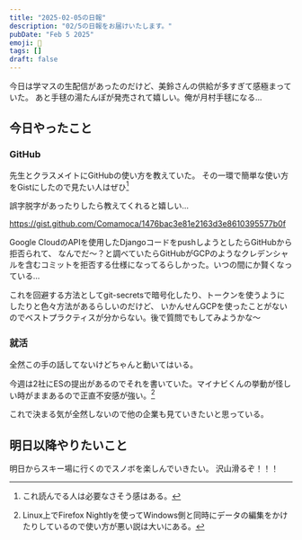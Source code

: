 ```yaml
---
title: "2025-02-05の日報"
description: "02/5の日報をお届けいたします。"
pubDate: "Feb 5 2025"
emoji: 🦊
tags: []
draft: false
---
```


今日は学マスの生配信があったのだけど、美鈴さんの供給が多すぎて感極まっていた。
あと手毬の湯たんぽが発売されて嬉しい。俺が月村手毬になる...

## 今日やったこと

### GitHub

先生とクラスメイトにGitHubの使い方を教えていた。
その一環で簡単な使い方をGistにしたので見たい人はぜひ[^1]

誤字脱字があったりしたら教えてくれると嬉しい...

https://gist.github.com/Comamoca/1476bac3e81e2163d3e8610395577b0f

Google
CloudのAPIを使用したDjangoコードをpushしようとしたらGitHubから拒否られて、
なんでだ〜？と調べていたらGitHubがGCPのようなクレデンシャルを含むコミットを拒否する仕様になってるらしかった。いつの間にか賢くなっている...

これを回避する方法としてgit-secretsで暗号化したり、トークンを使うようにしたりと色々方法があるらしいのだけど、
いかんせんGCPを使ったことがないのでベストプラクティスが分からない。後で質問でもしてみようかな〜

### 就活

全然この手の話してないけどちゃんと動いてはいる。

今週は2社にESの提出があるのでそれを書いていた。マイナビくんの挙動が怪しい時がままあるので正直不安感が強い。[^2]

これで決まる気が全然しないので他の企業も見ていきたいと思っている。

## 明日以降やりたいこと

明日からスキー場に行くのでスノボを楽しんでいきたい。 沢山滑るぞ！！！

[^1]: これ読んでる人は必要なさそう感はある。

[^2]: Linux上でFirefox
    Nightlyを使ってWindows側と同時にデータの編集をかけたりしているので使い方が悪い説は大いにある。

